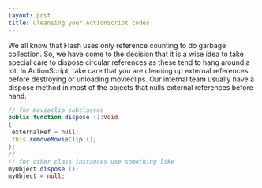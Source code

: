 ```yaml
---
layout: post
title: Cleansing your ActionScript codes
---
```


We all know that Flash uses only reference counting to do garbage collection. So, we have come to the decision that it is a wise idea to take special care to dispose circular references as these tend to hang around a lot. In ActionScript, take care that you are cleaning up external references before destroying or unloading movieclips. Our internal team usually have a dispose method in most of the objects that nulls external references before hand.

```as
// for movieclip subclasses
public function dispose ():Void
{
 externalRef = null;
 this.removeMovieClip ();
};
//
// for other class instances use something like
myObject.dispose ();
myObject = null;
```